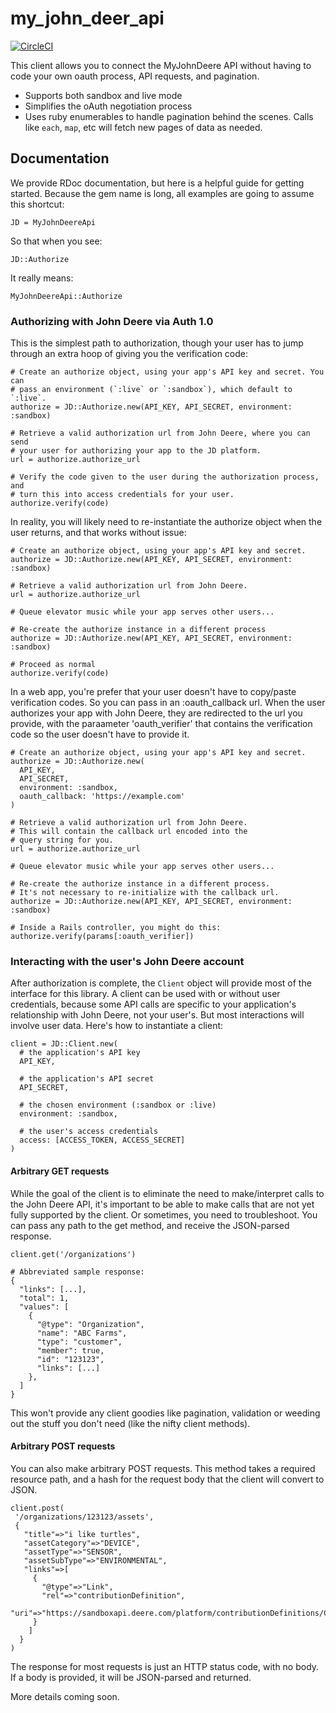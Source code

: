 # my\_john\_deer\_api

[![CircleCI](https://circleci.com/gh/Intellifarm/my_john_deere_api.svg?style=svg)](https://circleci.com/gh/Intellifarm/my_john_deere_api)

This client allows you to connect the MyJohnDeere API without having to code your own oauth process, API requests, and pagination. 

* Supports both sandbox and live mode
* Simplifies the oAuth negotiation process
* Uses ruby enumerables to handle pagination behind the scenes. Calls like `each`, `map`, etc will fetch new pages of data as needed.

## Documentation

We provide RDoc documentation, but here is a helpful guide for getting started. Because the gem name is long, all examples are going
to assume this shortcut:

    JD = MyJohnDeereApi

So that when you see:

    JD::Authorize

It really means:

    MyJohnDeereApi::Authorize


### Authorizing with John Deere via Auth 1.0

This is the simplest path to authorization, though your user has to jump through an extra hoop of giving you the verification code:
  
    # Create an authorize object, using your app's API key and secret. You can
    # pass an environment (`:live` or `:sandbox`), which default to `:live`.
    authorize = JD::Authorize.new(API_KEY, API_SECRET, environment: :sandbox)
    
    # Retrieve a valid authorization url from John Deere, where you can send 
    # your user for authorizing your app to the JD platform.
    url = authorize.authorize_url
    
    # Verify the code given to the user during the authorization process, and
    # turn this into access credentials for your user.
    authorize.verify(code)    

In reality, you will likely need to re-instantiate the authorize object when the user returns, and that works without issue:

    # Create an authorize object, using your app's API key and secret.
    authorize = JD::Authorize.new(API_KEY, API_SECRET, environment: :sandbox)
    
    # Retrieve a valid authorization url from John Deere.
    url = authorize.authorize_url
    
    # Queue elevator music while your app serves other users...
    
    # Re-create the authorize instance in a different process
    authorize = JD::Authorize.new(API_KEY, API_SECRET, environment: :sandbox)
    
    # Proceed as normal
    authorize.verify(code)

In a web app, you're prefer that your user doesn't have to copy/paste verification codes. So you can pass in an :oauth_callback url.
When the user authorizes your app with John Deere, they are redirected to the url you provide, with the paraameter 'oauth_verifier'
that contains the verification code so the user doesn't have to provide it.

    # Create an authorize object, using your app's API key and secret.
    authorize = JD::Authorize.new(
      API_KEY, 
      API_SECRET, 
      environment: :sandbox,
      oauth_callback: 'https://example.com'
    )
    
    # Retrieve a valid authorization url from John Deere.
    # This will contain the callback url encoded into the
    # query string for you.
    url = authorize.authorize_url
    
    # Queue elevator music while your app serves other users...
    
    # Re-create the authorize instance in a different process.
    # It's not necessary to re-initialize with the callback url.
    authorize = JD::Authorize.new(API_KEY, API_SECRET, environment: :sandbox)
    
    # Inside a Rails controller, you might do this:
    authorize.verify(params[:oauth_verifier])


### Interacting with the user's John Deere account

After authorization is complete, the `Client` object will provide most of the interface for this library. A client can
be used with or without user credentials, because some API calls are specific to your application's relationship
with John Deere, not your user's. But most interactions will involve user data. Here's how to instantiate a client:

    client = JD::Client.new(
      # the application's API key
      API_KEY,
      
      # the application's API secret
      API_SECRET,
      
      # the chosen environment (:sandbox or :live)
      environment: :sandbox,
      
      # the user's access credentials
      access: [ACCESS_TOKEN, ACCESS_SECRET]
    )


#### Arbitrary GET requests

While the goal of the client is to eliminate the need to make/interpret calls to the John Deere API, it's important
to be able to make calls that are not yet fully supported by the client. Or sometimes, you need to troubleshoot.
You can pass any path to the get method, and receive the JSON-parsed response.

    client.get('/organizations')
    
    # Abbreviated sample response:
    {
      "links": [...],
      "total": 1,
      "values": [
        {
          "@type": "Organization",
          "name": "ABC Farms",
          "type": "customer",
          "member": true,
          "id": "123123",
          "links": [...]
        },
      ]
    }

This won't provide any client goodies like pagination, validation or weeding out the stuff you don't need (like the nifty client methods).


#### Arbitrary POST requests

You can also make arbitrary POST requests. This method takes a required resource path, and a hash for the request body that
the client will convert to JSON.

    client.post(
     '/organizations/123123/assets',
     {
       "title"=>"i like turtles", 
       "assetCategory"=>"DEVICE", 
       "assetType"=>"SENSOR", 
       "assetSubType"=>"ENVIRONMENTAL", 
       "links"=>[
         {
           "@type"=>"Link", 
           "rel"=>"contributionDefinition", 
           "uri"=>"https://sandboxapi.deere.com/platform/contributionDefinitions/CONTRIBUTION_DEFINITION_ID"
         }
        ]
      }
    )

The response for most requests is just an HTTP status code, with no body. If a body is provided, it will be JSON-parsed and returned.

More details coming soon.
